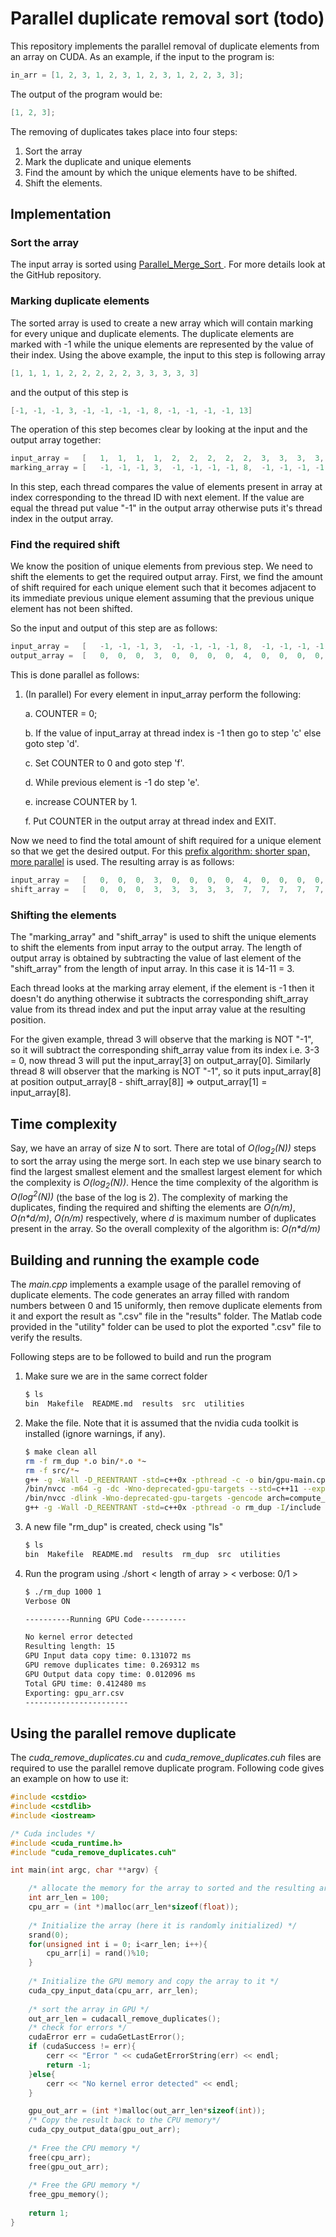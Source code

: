 # Parallel duplicate removal sort (todo)

This repository implements the parallel removal of duplicate elements from an array on CUDA. As an example, if the input to the program is: 
```C++
in_arr = [1, 2, 3, 1, 2, 3, 1, 2, 3, 1, 2, 2, 3, 3];
```

The output of the program would be:
```C++
[1, 2, 3];
```

The removing of duplicates takes place into four steps:

1. Sort the array
2. Mark the duplicate and unique elements
3. Find the amount by which the unique elements have to be shifted.
4. Shift the elements.

## Implementation

### Sort the array
The input array is sorted using [Parallel_Merge_Sort ](https://github.com/ankit98verma/Parallel_Merge_Sort). For more details look at the GitHub repository.

### Marking duplicate elements
The sorted array is used to create a new array which will contain marking for every unique and duplicate elements. The duplicate elements are marked with -1 while the unique elements are represented by the value of their index. Using the above example, the input to this step is following array
```C++
[1, 1, 1, 1, 2, 2, 2, 2, 2, 3, 3, 3, 3, 3]
```
and the output of this step is
```C++
[-1, -1, -1, 3, -1, -1, -1, -1, 8, -1, -1, -1, -1, 13]
```
The operation of this step becomes clear by looking at the input and the output array together:
```C++
input_array	= 	[	1, 	1,	1,	1,	2,	2,	2,	2,	2,	3,	3,	3,	3,	3]
marking_array = [	-1,	-1,	-1,	3,	-1,	-1,	-1,	-1,	8,	-1,	-1,	-1,	-1,	13]
```

In this step, each thread compares the value of elements present in array at index corresponding to the thread ID with next element. If the value are equal the thread put value "-1" in the output array otherwise puts it's thread index in the output array.

### Find the required shift
We know the position of unique elements from previous step. We need to shift the elements to get the required output array. First, we find the amount of shift required for each unique element such that it becomes adjacent to its immediate previous unique element assuming that the previous unique element has not been shifted.

So the input and output of this step are as follows:
```C++
input_array	= 	[	-1,	-1,	-1,	3,	-1,	-1,	-1,	-1,	8,	-1,	-1,	-1,	-1,	13]
output_array = 	[	0,	0,	0,	3,	0,	0,	0,	0,	4,	0,	0,	0,	0,	4]
```

This is done parallel as follows:

1. (In parallel) For every element in input_array perform the following:
	
	a. COUNTER = 0;

	b. If the value of input_array at thread index is -1 then go to step 'c' else goto step 'd'.

	c. Set COUNTER to 0 and goto step 'f'.

	d. While previous element is -1 do step 'e'.

	e. increase COUNTER by 1.

	f. Put COUNTER in the output array at thread index and EXIT.

Now we need to find the total amount of shift required for a unique element so that we get the desired output. For this [prefix algorithm: shorter span, more parallel](https://en.wikipedia.org/wiki/Prefix_sum#Algorithm_1:_Shorter_span,_more_parallel) is used. The resulting array is as follows:
```C++
input_array	= 	[	0,	0,	0,	3,	0,	0,	0,	0,	4,	0,	0,	0,	0,	4]
shift_array = 	[	0,	0,	0,	3,	3,	3,	3,	3,	7,	7,	7,	7,	7,	11]
```

### Shifting the elements
The "marking_array" and "shift_array" is used to shift the unique elements to shift the elements from input array to the output array. The length of output array is obtained by subtracting the value of last element of the "shift_array" from the length of input array. In this case it is 14-11 = 3.

Each thread looks at the marking array element, if the element is -1 then it doesn't do anything otherwise it subtracts the corresponding shift_array value from its thread index and put the input array value at the resulting position.

For the given example, thread 3 will observe that the marking is NOT "-1", so it will subtract the corresponding shift_array value from its index i.e. 3-3 = 0, now thread 3 will put the input_array[3] on output_array[0]. Similarly thread 8 will observer that the marking is NOT "-1", so it puts input_array[8] at position output_array[8 - shift_array[8]] => output_array[1] = input_array[8].

## Time complexity
Say, we have an array of size *N* to sort. There are total of *O(log<sub>2</sub>(N))* steps to sort the array using the merge sort. In each step we use binary search to find the largest smallest element and the smallest largest element for which the complexity is *O(log<sub>2</sub>(N))*. Hence the time complexity of the algorithm is *O(log<sup>2</sup>(N))* (the base of the log is 2). The complexity of marking the duplicates, finding the required and shifting the elements are *O(n/m)*, *O(n\*d/m)*, *O(n/m)* respectively, where *d* is maximum number of duplicates present in the array. So the overall complexity of the algorithm is: *O(n\*d/m)*

## Building and running the example code
The *main.cpp* implements a example usage of the parallel removing of duplicate elements. The code generates an array filled with random numbers between 0 and 15 uniformly, then remove duplicate elements from it and export the result as ".csv" file in the "results" folder. The Matlab code provided in the "utility" folder can be used to plot the exported ".csv" file to verify the results.

Following steps are to be followed to build and run the program
1. Make sure we are in the same correct folder
    ```sh
    $ ls
    bin  Makefile  README.md  results  src  utilities
    ```
2. Make the file. Note that it is assumed that the nvidia cuda toolkit is installed (ignore warnings, if any).
    ```sh
    $ make clean all
    rm -f rm_dup *.o bin/*.o *~
    rm -f src/*~
    g++ -g -Wall -D_REENTRANT -std=c++0x -pthread -c -o bin/gpu-main.cpp.o -I/include src/main.cpp  
    /bin/nvcc -m64 -g -dc -Wno-deprecated-gpu-targets --std=c++11 --expt-relaxed-constexpr -gencode arch=compute_30,code=sm_30 -gencode arch=compute_35,code=sm_35 -gencode arch=compute_50,code=sm_50 -gencode arch=compute_52,code=sm_52 -gencode arch=compute_60,code=sm_60 -gencode arch=compute_61,code=sm_61 -gencode arch=compute_61,code=compute_61 -c -o bin/cuda_remove_duplicates.cu.o  src/cuda_remove_duplicates.cu
	/bin/nvcc -dlink -Wno-deprecated-gpu-targets -gencode arch=compute_30,code=sm_30 -gencode arch=compute_35,code=sm_35 -gencode arch=compute_50,code=sm_50 -gencode arch=compute_52,code=sm_52 -gencode arch=compute_60,code=sm_60 -gencode arch=compute_61,code=sm_61 -gencode arch=compute_61,code=compute_61 -o bin/cuda.o  bin/cuda_remove_duplicates.cu.o
	g++ -g -Wall -D_REENTRANT -std=c++0x -pthread -o rm_dup -I/include bin/gpu-main.cpp.o bin/cuda.o bin/cuda_remove_duplicates.cu.o -L/lib64 -lcudart -lcurand 
    ```
3. A new file "rm_dup" is created, check using "ls"
    ```sh
    $ ls
    bin  Makefile  README.md  results  rm_dup  src  utilities
    ```
4. Run the program using ./short < length of array > < verbose: 0/1 >
    ```sh
    $ ./rm_dup 1000 1
   Verbose ON

	----------Running GPU Code----------

	No kernel error detected
	Resulting length: 15
	GPU Input data copy time: 0.131072 ms
	GPU remove duplicates time: 0.269312 ms
	GPU Output data copy time: 0.012096 ms
	Total GPU time: 0.412480 ms
	Exporting: gpu_arr.csv
	-----------------------
    ```

## Using the parallel remove duplicate
The *cuda_remove_duplicates.cu* and *cuda_remove_duplicates.cuh* files are required to use the parallel remove duplicate program. Following code gives an example on how to use it:

```C++
#include <cstdio>
#include <cstdlib>
#include <iostream>

/* Cuda includes */
#include <cuda_runtime.h>
#include "cuda_remove_duplicates.cuh"

int main(int argc, char **argv) {

    /* allocate the memory for the array to sorted and the resulting array */
    int arr_len = 100;
    cpu_arr = (int *)malloc(arr_len*sizeof(float));
    
    /* Initialize the array (here it is randomly initialized) */
    srand(0);
    for(unsigned int i = 0; i<arr_len; i++){
        cpu_arr[i] = rand()%10;
    }
    
    /* Initialize the GPU memory and copy the array to it */
    cuda_cpy_input_data(cpu_arr, arr_len);
    
    /* sort the array in GPU */
    out_arr_len = cudacall_remove_duplicates();
    /* check for errors */
    cudaError err = cudaGetLastError();
    if (cudaSuccess != err){
        cerr << "Error " << cudaGetErrorString(err) << endl;
        return -1;
    }else{
    	cerr << "No kernel error detected" << endl;
    }

    gpu_out_arr = (int *)malloc(out_arr_len*sizeof(int));
    /* Copy the result back to the CPU memory*/
    cuda_cpy_output_data(gpu_out_arr);
    
    /* Free the CPU memory */
    free(cpu_arr);
	free(gpu_out_arr);
	
	/* Free the GPU memory */
	free_gpu_memory();
	
    return 1;
}
```